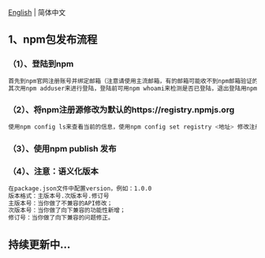 <!--
 * @Author: Aiden
 * @Date: 2020-09-14 09:49:08
 * @LastEditTime: 2020-09-28 16:30:08
 * @LastEditors: Aiden
 * @Description: 
-->
[English](deploy.en-US.md) | 简体中文

## 1、npm包发布流程

### （1）、登陆到npm
```bash
首先到npm官网注册账号并绑定邮箱（注意请使用主流邮箱，有的邮箱可能收不到npm邮箱验证的邮件）；
其次用npm adduser来进行登陆，登陆前可用npm whoami来检测是否已登陆，退出登陆用npm logout
```

### （2）、将npm注册源修改为默认的https://registry.npmjs.org
```bash
使用npm config ls来查看当前的信息，使用npm config set registry <地址> 修改注册源
```

### （3）、使用npm publish 发布

### （4）、注意：语义化版本
```bash
在package.json文件中配置version，例如：1.0.0
版本格式：主版本号.次版本号.修订号
主版本号：当你做了不兼容的API修改；
次版本号：当你做了向下兼容的功能性新增；
修订号：当你做了向下兼容的问题修正。
```


## 持续更新中...